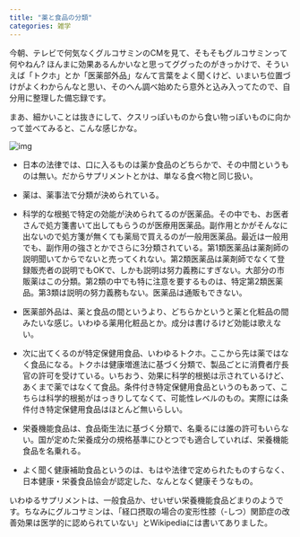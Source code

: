 ```yaml
---
title: "薬と食品の分類"
categories: 雑学
---
```


今朝、テレビで何気なくグルコサミンのCMを見て、そもそもグルコサミンって何やねん? ほんまに効果あるんかいなと思ってググったのがきっかけで、そういえば「トクホ」とか「医薬部外品」なんて言葉をよく聞くけど、いまいち位置づけがよくわからんなと思い、そのへん調べ始めたら意外と込み入ってたので、自分用に整理した備忘録です。

まあ、細かいことは抜きにして、クスリっぽいものから食い物っぽいものに向かって並べてみると、こんな感じかな。

![img](img/20120624-001.png)

- 日本の法律では、口に入るものは薬か食品のどちらかで、その中間というものは無い。だからサプリメントとかは、単なる食べ物と同じ扱い。

- 薬は、薬事法で分類が決められている。

- 科学的な根拠で特定の効能が決められてるのが医薬品。その中でも、お医者さんで処方箋書いて出してもらうのが医療用医薬品。副作用とかがそんなに出ないので処方箋が無くても薬局で買えるのが一般用医薬品。最近は一般用でも、副作用の強さとかでさらに3分類されている。第1類医薬品は薬剤師の説明聞いてからでないと売ってくれない。第2類医薬品は薬剤師でなくて登録販売者の説明でもOKで、しかも説明は努力義務にすぎない。大部分の市販薬はこの分類。第2類の中でも特に注意を要するものは、特定第2類医薬品。第3類は説明の努力義務もない。医薬品は通販もできない。

- 医薬部外品は、薬と食品の間というより、どちらかというと薬と化粧品の間みたいな感じ。いわゆる薬用化粧品とか。成分は書けるけど効能は歌えない。

- 次に出てくるのが特定保健用食品、いわゆるトクホ。ここから先は薬ではなく食品になる。トクホは健康増進法に基づく分類で、製品ごとに消費者庁長官の許可を受けている。いちおう、効果に科学的根拠は示されているけど、あくまで薬ではなくて食品。条件付き特定保健用食品というのもあって、こちらは科学的根拠がはっきりしてなくて、可能性レベルのもの。実際には条件付き特定保健用食品はほとんど無いらしい。

- 栄養機能食品は、食品衛生法に基づく分類で、名乗るには誰の許可もいらない。国が定めた栄養成分の規格基準にひとつでも適合していれば、栄養機能食品を名乗れる。

- よく聞く健康補助食品というのは、もはや法律で定められたものすらなく、日本健康・栄養食品協会が認定した、なんとなく健康そうなもの。

いわゆるサプリメントは、一般食品か、せいぜい栄養機能食品どまりのようです。ちなみにグルコサミンは、「経口摂取の場合の変形性膝（-しつ）関節症の改善効果は医学的に認められていない」とWikipediaには書いてありました。
